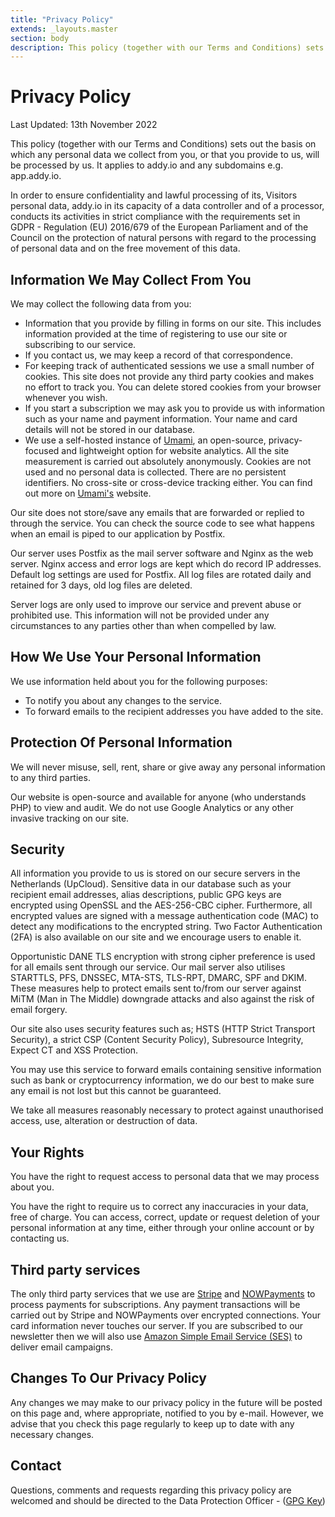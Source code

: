 ```yaml
---
title: "Privacy Policy"
extends: _layouts.master
section: body
description: This policy (together with our Terms and Conditions) sets out the basis on which any personal data we collect from you, or that you provide to us, will be processed by us.
---
```


<h1 class="w-full text-center">Privacy Policy</h1>
<div class="w-full mt-4 mb-12">
  <div class="h-1 mx-auto gradient w-64 opacity-25 my-0 py-0 rounded-t"></div>
</div>

<p class="text-sm text-grey-400 mb-4">Last Updated: 13th November 2022</p>

This policy (together with our Terms and Conditions) sets out the basis on which any personal data we collect from you, or that you provide to us, will be processed by us. It applies to addy.io and any subdomains e.g. app.addy.io.

In order to ensure confidentiality and lawful processing of its, Visitors personal data, addy.io in its capacity of a data controller and of a processor, conducts its activities in strict compliance with the requirements set in GDPR - Regulation (EU) 2016/679 of the European Parliament and of the Council on the protection of natural persons with regard to the processing of personal data and on the free movement of this data.

## Information We May Collect From You

We may collect the following data from you:

* Information that you provide by filling in forms on our site. This includes information provided at the time of registering to use our site or subscribing to our service.
* If you contact us, we may keep a record of that correspondence.
* For keeping track of authenticated sessions we use a small number of cookies. This site does not provide any third party cookies and makes no effort to track you. You can delete stored cookies from your browser whenever you wish.
* If you start a subscription we may ask you to provide us with information such as your name and payment information. Your name and card details will not be stored in our database.
* We use a self-hosted instance of [Umami](https://umami.is/), an open-source, privacy-focused and lightweight option for website analytics. All the site measurement is carried out absolutely anonymously. Cookies are not used and no personal data is collected. There are no persistent identifiers. No cross-site or cross-device tracking either. You can find out more on [Umami's](https://umami.is/) website.

Our site does not store/save any emails that are forwarded or replied to through the service. You can check the source code to see what happens when an email is piped to our application by Postfix.

Our server uses Postfix as the mail server software and Nginx as the web server. Nginx access and error logs are kept which do record IP addresses. Default log settings are used for Postfix. All log files are rotated daily and retained for 3 days, old log files are deleted.

Server logs are only used to improve our service and prevent abuse or prohibited use. This information will not be provided under any circumstances to any parties other than when compelled by law.

## How We Use Your Personal Information

We use information held about you for the following purposes:

* To notify you about any changes to the service.
* To forward emails to the recipient addresses you have added to the site.

## Protection Of Personal Information

We will never misuse, sell, rent, share or give away any personal information to any third parties.

Our website is open-source and available for anyone (who understands PHP) to view and audit. We do not use Google Analytics or any other invasive tracking on our site.

## Security

All information you provide to us is stored on our secure servers in the Netherlands (UpCloud). Sensitive data in our database such as your recipient email addresses, alias descriptions, public GPG keys are encrypted using OpenSSL and the AES-256-CBC cipher. Furthermore, all encrypted values are signed with a message authentication code (MAC) to detect any modifications to the encrypted string. Two Factor Authentication (2FA) is also available on our site and we encourage users to enable it.

Opportunistic DANE TLS encryption with strong cipher preference is used for all emails sent through our service. Our mail server also utilises STARTTLS, PFS, DNSSEC, MTA-STS, TLS-RPT, DMARC, SPF and DKIM. These measures help to protect emails sent to/from our server against MiTM (Man in The Middle) downgrade attacks and also against the risk of email forgery.

Our site also uses security features such as; HSTS (HTTP Strict Transport Security), a strict CSP (Content Security Policy), Subresource Integrity, Expect CT and XSS Protection.

You may use this service to forward emails containing sensitive information such as bank or cryptocurrency information, we do our best to make sure any email is not lost but this cannot be guaranteed.

We take all measures reasonably necessary to protect against unauthorised access, use, alteration or destruction of data.

## Your Rights

You have the right to request access to personal data that we may process about you.

You have the right to require us to correct any inaccuracies in your data, free of charge. You can access, correct, update or request deletion of your personal information at any time, either through your online account or by contacting us.

## Third party services

The only third party services that we use are [Stripe](https://stripe.com) and [NOWPayments](https://nowpayments.io/) to process payments for subscriptions. Any payment transactions will be carried out by Stripe and NOWPayments over encrypted connections. Your card information never touches our server. If you are subscribed to our newsletter then we will also use [Amazon Simple Email Service (SES)](https://aws.amazon.com/ses/) to deliver email campaigns.

## Changes To Our Privacy Policy

Any changes we may make to our privacy policy in the future will be posted on this page and, where appropriate, notified to you by e-mail. However, we advise that you check this page regularly to keep up to date with any necessary changes.

## Contact

Questions, comments and requests regarding this privacy policy are welcomed and should be directed to the Data Protection Officer - <span class="e-mail"></span> ([GPG Key](/contact-public-key.asc))
